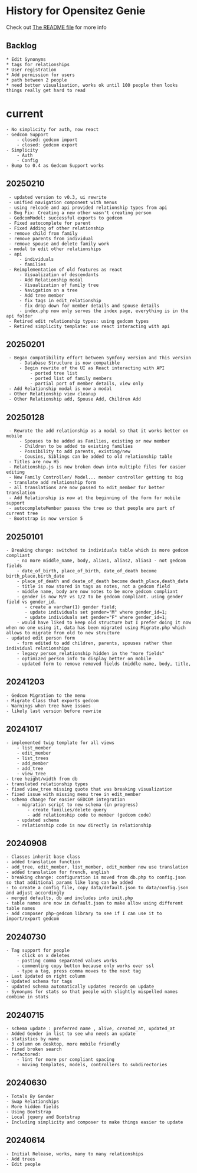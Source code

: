 # History for Opensitez Genie
Check out [The README file](README.md) for more info

## Backlog
	* Edit Synonyms
	* tags for relationships
	* User registration 
	* Add permission for users
	* path between 2 people
	* need better visualisation, works ok until 100 people then looks things really get hard to read


# current
    - No simplicity for auth, now react
    - Gedcom Support
        - closed: gedcom import
        - closed: gedcom export
	- Simplicity
		- Auth
		- Config
    - Bump to 0.4 as Gedcom Support works
## 20250210
     - updated version to v0.3, ui rewrite
     - unified navigation component with menus
     - using relcode and api provided relationship types from api
     - Bug Fix: Creating a new other wasn't creating person
     - GedcomModel: successful exports to gedcom
     - Fixed autocomplete for parent
     - Fixed Adding of other relationship
     - remove child from family
     - remove parents from individual
     - remove spouse and delete family work
     - modal to edit other relationships
     - api
         - individuals
         - families
     - Reimplementation of old features as react
         - Visualization of descendants
         - Add Relationship modal
         - Visualization of family tree
         - Navigation on a tree
         - Add tree member
         - fix tags in edit_relationship
         - fix drop down for member details and spouse details
         - index.php now only serves the index page, everything is in the api folder
     - Retired edit relationship types: using gedcom types
     - Retired simplicity template: use react interacting with api
## 20250201
     - Began compatibility effort between Symfony version and This version
         - Database Structure is now compatible
         - Begin rewrite of the UI as React interacting with API
             - ported tree list
             - ported list of family members
             - partial port of member details, view only
     - Add Relationship modal is now a modal
     - Other Relationship view cleanup
     - Other Relationship add, Spouse Add, Children Add

## 20250128
     - Rewrote the add relationship as a modal so that it works better on mobile
         - Spouses to be added as Families, existing or new member
         - Children to be added to existing families
         - Possibility to add parents, existing/new
         - Cousins, Siblings can be added to old relationship table
     - Titles are now H5
     - Relationship.js is now broken down into multiple files for easier editing
     - New Family Controller/ Model... member controller getting to big
     - translate add relationship form
     - all translations are now passed to edit_member for better translation
     - Add Relationship is now at the beginning of the form for mobile support
     - autocompleteMember passes the tree so that people are part of current tree
     - Bootstrap is now version 5

## 20250101
    - Breaking change: switched to individuals table which is more gedcom compliant
        - no more middle_name, body, alias1, alias2, alias3 - not gedcom fields
        - date_of_birth, place_of_birth, date_of_death become birth_place,birth_date
        - place_of_death and deate_of_death become death_place,death_date
        - title is now stored in tags as notes, not a gedcom field
        - middle name, body are now notes to be more gedcom compliant
        - gender is now M/F vs 1/2 to be gedcom compliant. using gender field vs gender_id. 
           - create a varchar(1) gender field;
           - update individuals set gender="M" where gender_id=1;
           - update individuals set gender="F" where gender_id=1;
        - would have liked to keep old structure but I prefer doing it now when no one using it, data has been migrated using Migrate.php which allows to migrate from old to new structure
    - updated edit person form
        - form edited to add children, parents, spouses rather than individual relationships
        - legacy person_relationship hidden in the "more fields"
        - optimized person info to display better on mobile
        - updated form to remove removed fields (middle name, body, title,  
## 20241203
    - Gedcom Migration to the menu
    - Migrate Class that exports gedcom
    - Warnings when tree have issues
    - likely last version before rewrite

## 20241017
    - implemented twig template for all views
        - list_member
        - edit_member
        - list_trees
        - add_member
        - add_tree
        - view_tree
    - tree height/width from db
    - translated relationship types
    - fixed view_tree missing quote that was breaking visualization
    - fixed issue with missing menu tree in edit_member
    - schema change for easier GEDCOM integration
        - migration script to new schema (in progress)
            - create families/delete query
            - add relationship code to member (gedcom code)
        - updated schema
        - relationship code is now directly in relationship
## 20240908
    - Classes inherit base class
    - added translation function
    - add_tree, edit_member, list_member, edit_member now use translation
    - added translation for french, english
    - breaking change: configuration is moved from db.php to config.json so that additional params like lang can be added
    - to create a config file, copy data/default.json to data/config.json and adjust accordingly
    - merged defaults, db and includes into init.php
    - table names are now in default.json to make allow using different table names
    - add composer php-gedcom library to see if I can use it to import/export gedcom

## 20240730
	- Tag support for people
		- click on x deletes
		- pasting comma separated values works
		- commenting copy button because only works over ssl
		- type a tag, press comma moves to the next tag
	- Last Updated on right column
	- Updated schema for tags
	- updated schema automatically updates records on update
	- Synonyms for stats so that people with slightly mispelled names combine in stats

## 20240715
	- schema update : preferred name , alive, created_at, updated_at
	- Added Gender in list to see who needs an update
	- statistics by name
	- 3 column on desktop, more mobile friendly
	- fixed broken search
	- refactored:
		- lint for more psr compliant spacing
		- moving templates, models, controllers to subdirectories

## 20240630
	- Totals By Gender
	- Swap Relationships
	- More hidden fields
	- Using Bootstrap
	- Local jquery and Bootstrap
	- Including simplicity and composer to make things easier to update

## 20240614
	- Initial Release, works, many to many relationships
	- Add trees
	- Edit people
